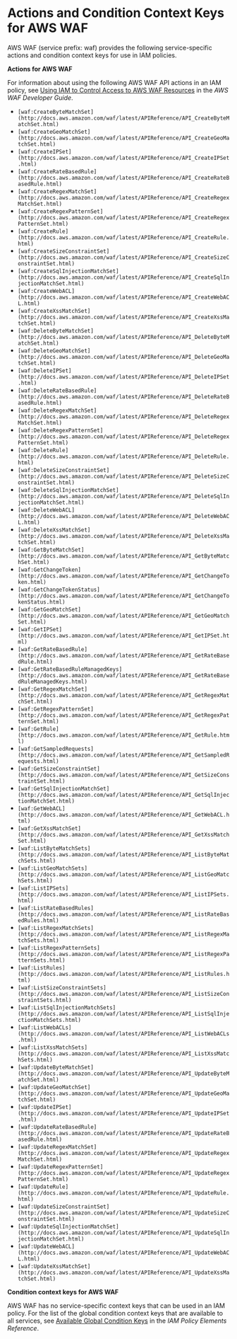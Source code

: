 # Actions and Condition Context Keys for AWS WAF<a name="list_waf"></a>

AWS WAF \(service prefix: waf\) provides the following service\-specific actions and condition context keys for use in IAM policies\.

**Actions for AWS WAF**

For information about using the following AWS WAF API actions in an IAM policy, see [Using IAM to Control Access to AWS WAF Resources](http://docs.aws.amazon.com/waf/latest/developerguide/waf-iam.html) in the *AWS WAF Developer Guide*\.
+ `[waf:CreateByteMatchSet](http://docs.aws.amazon.com/waf/latest/APIReference/API_CreateByteMatchSet.html)`
+ `[waf:CreateGeoMatchSet](http://docs.aws.amazon.com/waf/latest/APIReference/API_CreateGeoMatchSet.html)`
+ `[waf:CreateIPSet](http://docs.aws.amazon.com/waf/latest/APIReference/API_CreateIPSet.html)`
+ `[waf:CreateRateBasedRule](http://docs.aws.amazon.com/waf/latest/APIReference/API_CreateRateBasedRule.html)`
+ `[waf:CreateRegexMatchSet](http://docs.aws.amazon.com/waf/latest/APIReference/API_CreateRegexMatchSet.html)`
+ `[waf:CreateRegexPatternSet](http://docs.aws.amazon.com/waf/latest/APIReference/API_CreateRegexPatternSet.html)`
+ `[waf:CreateRule](http://docs.aws.amazon.com/waf/latest/APIReference/API_CreateRule.html)`
+ `[waf:CreateSizeConstraintSet](http://docs.aws.amazon.com/waf/latest/APIReference/API_CreateSizeConstraintSet.html)`
+ `[waf:CreateSqlInjectionMatchSet](http://docs.aws.amazon.com/waf/latest/APIReference/API_CreateSqlInjectionMatchSet.html)`
+ `[waf:CreateWebACL](http://docs.aws.amazon.com/waf/latest/APIReference/API_CreateWebACL.html)`
+ `[waf:CreateXssMatchSet](http://docs.aws.amazon.com/waf/latest/APIReference/API_CreateXssMatchSet.html)`
+ `[waf:DeleteByteMatchSet](http://docs.aws.amazon.com/waf/latest/APIReference/API_DeleteByteMatchSet.html)`
+ `[waf:DeleteGeoMatchSet](http://docs.aws.amazon.com/waf/latest/APIReference/API_DeleteGeoMatchSet.html)`
+ `[waf:DeleteIPSet](http://docs.aws.amazon.com/waf/latest/APIReference/API_DeleteIPSet.html)`
+ `[waf:DeleteRateBasedRule](http://docs.aws.amazon.com/waf/latest/APIReference/API_DeleteRateBasedRule.html)`
+ `[waf:DeleteRegexMatchSet](http://docs.aws.amazon.com/waf/latest/APIReference/API_DeleteRegexMatchSet.html)`
+ `[waf:DeleteRegexPatternSet](http://docs.aws.amazon.com/waf/latest/APIReference/API_DeleteRegexPatternSet.html)`
+ `[waf:DeleteRule](http://docs.aws.amazon.com/waf/latest/APIReference/API_DeleteRule.html)`
+ `[waf:DeleteSizeConstraintSet](http://docs.aws.amazon.com/waf/latest/APIReference/API_DeleteSizeConstraintSet.html)`
+ `[waf:DeleteSqlInjectionMatchSet](http://docs.aws.amazon.com/waf/latest/APIReference/API_DeleteSqlInjectionMatchSet.html)`
+ `[waf:DeleteWebACL](http://docs.aws.amazon.com/waf/latest/APIReference/API_DeleteWebACL.html)`
+ `[waf:DeleteXssMatchSet](http://docs.aws.amazon.com/waf/latest/APIReference/API_DeleteXssMatchSet.html)`
+ `[waf:GetByteMatchSet](http://docs.aws.amazon.com/waf/latest/APIReference/API_GetByteMatchSet.html)`
+ `[waf:GetChangeToken](http://docs.aws.amazon.com/waf/latest/APIReference/API_GetChangeToken.html)`
+ `[waf:GetChangeTokenStatus](http://docs.aws.amazon.com/waf/latest/APIReference/API_GetChangeTokenStatus.html)`
+ `[waf:GetGeoMatchSet](http://docs.aws.amazon.com/waf/latest/APIReference/API_GetGeoMatchSet.html)`
+ `[waf:GetIPSet](http://docs.aws.amazon.com/waf/latest/APIReference/API_GetIPSet.html)`
+ `[waf:GetRateBasedRule](http://docs.aws.amazon.com/waf/latest/APIReference/API_GetRateBasedRule.html)`
+ `[waf:GetRateBasedRuleManagedKeys](http://docs.aws.amazon.com/waf/latest/APIReference/API_GetRateBasedRuleManagedKeys.html)`
+ `[waf:GetRegexMatchSet](http://docs.aws.amazon.com/waf/latest/APIReference/API_GetRegexMatchSet.html)`
+ `[waf:GetRegexPatternSet](http://docs.aws.amazon.com/waf/latest/APIReference/API_GetRegexPatternSet.html)`
+ `[waf:GetRule](http://docs.aws.amazon.com/waf/latest/APIReference/API_GetRule.html)`
+ `[waf:GetSampledRequests](http://docs.aws.amazon.com/waf/latest/APIReference/API_GetSampledRequests.html)`
+ `[waf:GetSizeConstraintSet](http://docs.aws.amazon.com/waf/latest/APIReference/API_GetSizeConstraintSet.html)`
+ `[waf:GetSqlInjectionMatchSet](http://docs.aws.amazon.com/waf/latest/APIReference/API_GetSqlInjectionMatchSet.html)`
+ `[waf:GetWebACL](http://docs.aws.amazon.com/waf/latest/APIReference/API_GetWebACL.html)`
+ `[waf:GetXssMatchSet](http://docs.aws.amazon.com/waf/latest/APIReference/API_GetXssMatchSet.html)`
+ `[waf:ListByteMatchSets](http://docs.aws.amazon.com/waf/latest/APIReference/API_ListByteMatchSets.html)`
+ `[waf:ListGeoMatchSets](http://docs.aws.amazon.com/waf/latest/APIReference/API_ListGeoMatchSets.html)`
+ `[waf:ListIPSets](http://docs.aws.amazon.com/waf/latest/APIReference/API_ListIPSets.html)`
+ `[waf:ListRateBasedRules](http://docs.aws.amazon.com/waf/latest/APIReference/API_ListRateBasedRules.html)`
+ `[waf:ListRegexMatchSets](http://docs.aws.amazon.com/waf/latest/APIReference/API_ListRegexMatchSets.html)`
+ `[waf:ListRegexPatternSets](http://docs.aws.amazon.com/waf/latest/APIReference/API_ListRegexPatternSets.html)`
+ `[waf:ListRules](http://docs.aws.amazon.com/waf/latest/APIReference/API_ListRules.html)`
+ `[waf:ListSizeConstraintSets](http://docs.aws.amazon.com/waf/latest/APIReference/API_ListSizeConstraintSets.html)`
+ `[waf:ListSqlInjectionMatchSets](http://docs.aws.amazon.com/waf/latest/APIReference/API_ListSqlInjectionMatchSets.html)`
+ `[waf:ListWebACLs](http://docs.aws.amazon.com/waf/latest/APIReference/API_ListWebACLs.html)`
+ `[waf:ListXssMatchSets](http://docs.aws.amazon.com/waf/latest/APIReference/API_ListXssMatchSets.html)`
+ `[waf:UpdateByteMatchSet](http://docs.aws.amazon.com/waf/latest/APIReference/API_UpdateByteMatchSet.html)`
+ `[waf:UpdateGeoMatchSet](http://docs.aws.amazon.com/waf/latest/APIReference/API_UpdateGeoMatchSet.html)`
+ `[waf:UpdateIPSet](http://docs.aws.amazon.com/waf/latest/APIReference/API_UpdateIPSet.html)`
+ `[waf:UpdateRateBasedRule](http://docs.aws.amazon.com/waf/latest/APIReference/API_UpdateRateBasedRule.html)`
+ `[waf:UpdateRegexMatchSet](http://docs.aws.amazon.com/waf/latest/APIReference/API_UpdateRegexMatchSet.html)`
+ `[waf:UpdateRegexPatternSet](http://docs.aws.amazon.com/waf/latest/APIReference/API_UpdateRegexPatternSet.html)`
+ `[waf:UpdateRule](http://docs.aws.amazon.com/waf/latest/APIReference/API_UpdateRule.html)`
+ `[waf:UpdateSizeConstraintSet](http://docs.aws.amazon.com/waf/latest/APIReference/API_UpdateSizeConstraintSet.html)`
+ `[waf:UpdateSqlInjectionMatchSet](http://docs.aws.amazon.com/waf/latest/APIReference/API_UpdateSqlInjectionMatchSet.html)`
+ `[waf:UpdateWebACL](http://docs.aws.amazon.com/waf/latest/APIReference/API_UpdateWebACL.html)`
+ `[waf:UpdateXssMatchSet](http://docs.aws.amazon.com/waf/latest/APIReference/API_UpdateXssMatchSet.html)`

**Condition context keys for AWS WAF**

AWS WAF has no service\-specific context keys that can be used in an IAM policy\. For the list of the global condition context keys that are available to all services, see [Available Global Condition Keys](reference_policies_condition-keys.md#AvailableKeys) in the *IAM Policy Elements Reference*\.